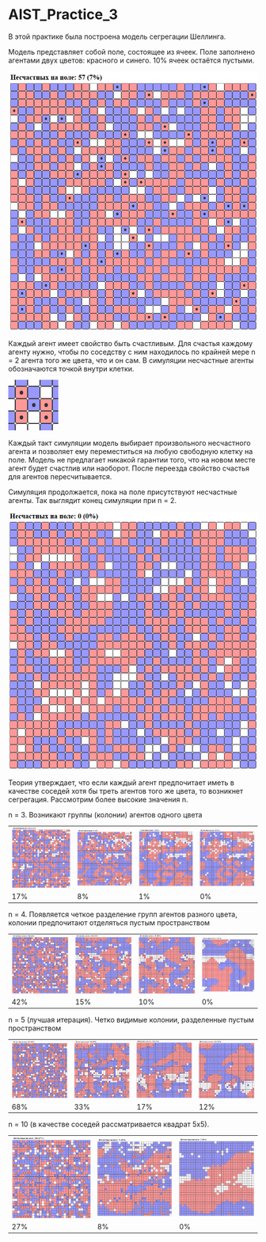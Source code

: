 # AIST_Practice_3

В этой практике была построена модель сегрегации Шеллинга.

Модель представляет собой поле, состоящее из ячеек. Поле заполнено агентами двух цветов: красного и синего. 10% ячеек остаётся пустыми.

![](/screenshots/new-image.png)

Каждый агент имеет свойство быть счастливым. Для счастья каждому агенту нужно, чтобы по соседству с ним находилось по крайней мере n = 2 агента того же цвета, что и он сам. В симуляции несчастные агенты обозначаются точкой внутри клетки.

![](/screenshots/image-2.png)

Каждый такт симуляции модель выбирает произвольного несчастного агента и позволяет ему переместиться на любую свободную клетку на поле. Модель не предлагает никакой гарантии того, что на новом месте агент будет счастлив или наоборот. После переезда свойство счастья для агентов пересчитывается.

Симуляция продолжается, пока на поле присутствуют несчастные агенты. Так выглядит конец симуляции при n = 2.

![alt text](/screenshots/new-image-1.png)

Теория утверждает, что если каждый агент предпочитает иметь в качестве соседей хотя бы треть агентов того же цвета, то возникнет сегрегация. Рассмотрим более высокие значения n.

n = 3. Возникают группы (колонии) агентов одного цвета

<table>
  <tr>
    <td><img src="screenshots/new-image-2.png" /></td>
    <td><img src="screenshots/new-image-3.png" /></td>
    <td><img src="screenshots/new-image-4.png" /></td>
    <td><img src="screenshots/new-image-5.png" /></td>
  </tr>
  <tr>
    <td>17%</td>
    <td>8%</td>
    <td>1%</td>
    <td>0%</td>
  </tr>
</table>

n = 4. Появляется четкое разделение групп агентов разного цвета, колонии предпочитают отделяться пустым пространством

<table>
  <tr>
    <td><img src="screenshots/new-image-6.png" /></td>
    <td><img src="screenshots/new-image-7.png" /></td>
    <td><img src="screenshots/new-image-8.png" /></td>
    <td><img src="screenshots/new-image-9.png" /></td>
  </tr>
  <tr>
    <td>42%</td>
    <td>15%</td>
    <td>10%</td>
    <td>0%</td>
  </tr>
</table>


n = 5 (лучшая итерация). Четко видимые колонии, разделенные пустым пространством

<table>
  <tr>
    <td><img src="screenshots/new-image-10.png" /></td>
    <td><img src="screenshots/new-image-11.png" /></td>
    <td><img src="screenshots/new-image-12.png" /></td>
    <td><img src="screenshots/new-image-13.png" /></td>
  </tr>
  <tr>
    <td>68%</td>
    <td>33%</td>
    <td>17%</td>
    <td>12%</td>
  </tr>
</table>

n = 10 (в качестве соседей рассматривается квадрат 5x5).

<table>
  <tr>
    <td><img src="screenshots/new-image-14.png" /></td>
    <td><img src="screenshots/new-image-15.png" /></td>
    <td><img src="screenshots/new-image-16.png" /></td>
  </tr>
  <tr>
    <td>27%</td>
    <td>8%</td>
    <td>0%</td>
  </tr>
</table>

